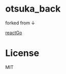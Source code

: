 # otsuka_back

forked from
↓

[reactGo](https://github.com/reactGo/reactGo)


License
===============
MIT
